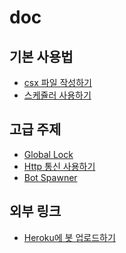 doc
====

기본 사용법
----
* [csx 파일 작성하기](csx_basic.md)
* [스케쥴러 사용하기](Scheduler.md.md)

고급 주제
----
* [Global Lock](adv/global_lock.md)
* [Http 통신 사용하기](adv/http.md)
* [Bot Spawner](adv/spawner.md)

외부 링크
----
* [Heroku에 봇 업로드하기](https://github.com/pjc0247/slacker_buildpack/tree/master/doc)
